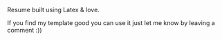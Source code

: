 Resume built using Latex & love.

If you find my template good you can use it just let me know by leaving a comment :))